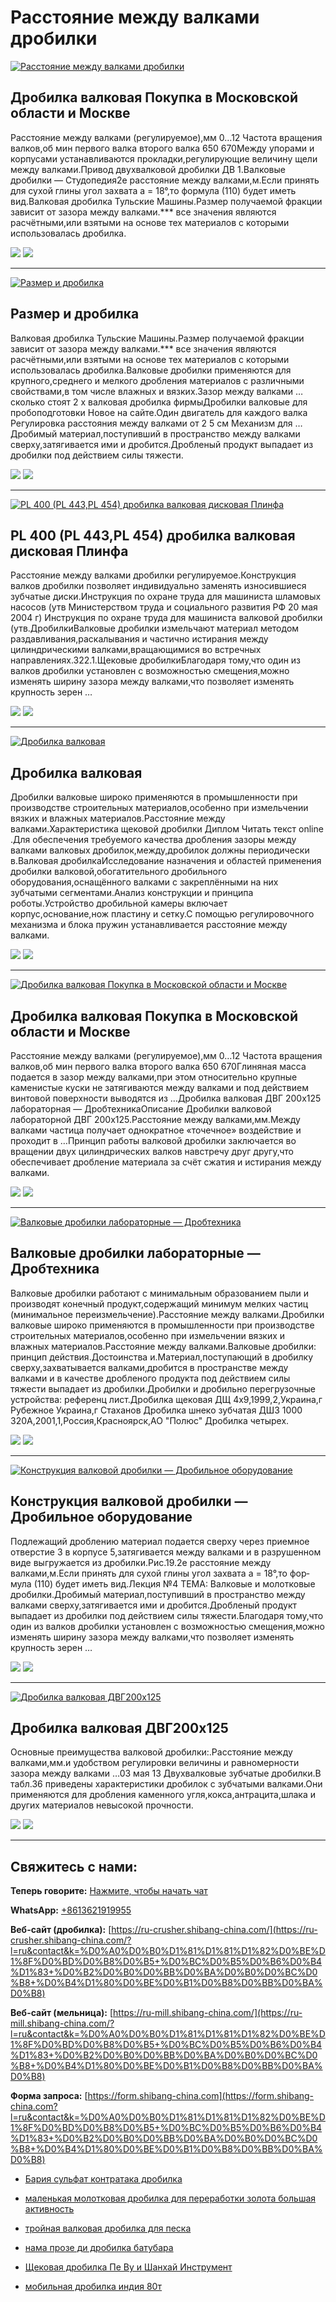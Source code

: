 # Расстояние между валками дробилки

<a href="https://swt.shibang-china.com/?l=ru&img&k=%D0%A0%D0%B0%D1%81%D1%81%D1%82%D0%BE%D1%8F%D0%BD%D0%B8%D0%B5+%D0%BC%D0%B5%D0%B6%D0%B4%D1%83+%D0%B2%D0%B0%D0%BB%D0%BA%D0%B0%D0%BC%D0%B8+%D0%B4%D1%80%D0%BE%D0%B1%D0%B8%D0%BB%D0%BA%D0%B8" target="_blank">![Расстояние между валками дробилки](http://static.shibang-china.com/all-800x300/125.jpg)</a>

## Дробилка валковая Покупка в Московской области и Москве
Расстояние между валками (регулируемое),мм 0…12 Частота вращения валков,об мин первого валка второго валка 650 670Между упорами и корпусами устанавливаются прокладки,регулирующие величину щели между валками.Привод двухвалковой дробилки ДВ 1.Валковые дробилки — Студопедия2е расстояние между валками,м.Если принять для сухой глины угол захвата a = 18&#176;,то фор&#173;мула (110) будет иметь вид.Валковая дробилка Тульские Машины.Размер получаемой фракции зависит от зазора между валками.*** все значения являются расчётными,или взятыми на основе тех материалов с которыми использовалась дробилка.


<a href="https://whatsapp.shibangsoft.com/WhatsApp.php" target="_blank" title="WhatsApp">![](http://static.shibang-china.com/icon/whatsapp.png)</a> <a href="https://swt.shibang-china.com/?l=ru&icon&k=%D0%A0%D0%B0%D1%81%D1%81%D1%82%D0%BE%D1%8F%D0%BD%D0%B8%D0%B5+%D0%BC%D0%B5%D0%B6%D0%B4%D1%83+%D0%B2%D0%B0%D0%BB%D0%BA%D0%B0%D0%BC%D0%B8+%D0%B4%D1%80%D0%BE%D0%B1%D0%B8%D0%BB%D0%BA%D0%B8" target="_blank">![](http://static.shibang-china.com/icon/chat-ru.png)</a>

---

<a href="https://swt.shibang-china.com/?l=ru&img&k=%D0%A0%D0%B0%D1%81%D1%81%D1%82%D0%BE%D1%8F%D0%BD%D0%B8%D0%B5+%D0%BC%D0%B5%D0%B6%D0%B4%D1%83+%D0%B2%D0%B0%D0%BB%D0%BA%D0%B0%D0%BC%D0%B8+%D0%B4%D1%80%D0%BE%D0%B1%D0%B8%D0%BB%D0%BA%D0%B8" target="_blank">![Размер и дробилка](http://static.shibang-china.com/all-800x300/853.jpg)</a>

## Размер и дробилка
Валковая дробилка Тульские Машины.Размер получаемой фракции зависит от зазора между валками.*** все значения являются расчётными,или взятыми на основе тех материалов с которыми использовалась дробилка.Валковые дробилки применяются для крупного,среднего и мелкого дробления материалов с различными свойствами,в том числе влажных и вязких.Зазор между валками …сколько стоят 2 х валковая дробилка фирмыДробилки валковые для пробоподготовки Новое на сайте.Один двигатель для каждого валка Регулировка расстояния между валками от 2 5 см Механизм для …Дробимый материал,поступивший в пространство между валками сверху,затягивается ими и дробится.Дробленый продукт выпадает из дробилки под действием силы тяжести.


<a href="https://whatsapp.shibangsoft.com/WhatsApp.php" target="_blank" title="WhatsApp">![](http://static.shibang-china.com/icon/whatsapp.png)</a> <a href="https://swt.shibang-china.com/?l=ru&icon&k=%D0%A0%D0%B0%D1%81%D1%81%D1%82%D0%BE%D1%8F%D0%BD%D0%B8%D0%B5+%D0%BC%D0%B5%D0%B6%D0%B4%D1%83+%D0%B2%D0%B0%D0%BB%D0%BA%D0%B0%D0%BC%D0%B8+%D0%B4%D1%80%D0%BE%D0%B1%D0%B8%D0%BB%D0%BA%D0%B8" target="_blank">![](http://static.shibang-china.com/icon/chat-ru.png)</a>

---

<a href="https://swt.shibang-china.com/?l=ru&img&k=%D0%A0%D0%B0%D1%81%D1%81%D1%82%D0%BE%D1%8F%D0%BD%D0%B8%D0%B5+%D0%BC%D0%B5%D0%B6%D0%B4%D1%83+%D0%B2%D0%B0%D0%BB%D0%BA%D0%B0%D0%BC%D0%B8+%D0%B4%D1%80%D0%BE%D0%B1%D0%B8%D0%BB%D0%BA%D0%B8" target="_blank">![PL 400 (PL 443,PL 454) дробилка валковая дисковая Плинфа](http://static.shibang-china.com/all-800x300/1504.jpg)</a>

## PL 400 (PL 443,PL 454) дробилка валковая дисковая Плинфа
Расстояние между валками дробилки регулируемое.Конструкция валков дробилки позволяет индивидуально заменять износившиеся зубчатые диски.Инструкция по охране труда для машиниста шламовых насосов (утв Министерством труда и социального развития РФ 20 мая 2004 г) Инструкция по охране труда для машиниста валковой дробилки (утв.ДробилкиВалковые дробилки измельчают материал методом раздавливания,раскалывания и частично истирания между цилиндрическими валками,вращающимися во встречных направлениях.322.1.Щековые дробилкиБлагодаря тому,что один из валков дробилки установлен с возможностью смещения,можно изменять ширину зазора между валками,что позволяет изменять крупность зерен …


<a href="https://whatsapp.shibangsoft.com/WhatsApp.php" target="_blank" title="WhatsApp">![](http://static.shibang-china.com/icon/whatsapp.png)</a> <a href="https://swt.shibang-china.com/?l=ru&icon&k=%D0%A0%D0%B0%D1%81%D1%81%D1%82%D0%BE%D1%8F%D0%BD%D0%B8%D0%B5+%D0%BC%D0%B5%D0%B6%D0%B4%D1%83+%D0%B2%D0%B0%D0%BB%D0%BA%D0%B0%D0%BC%D0%B8+%D0%B4%D1%80%D0%BE%D0%B1%D0%B8%D0%BB%D0%BA%D0%B8" target="_blank">![](http://static.shibang-china.com/icon/chat-ru.png)</a>

---

<a href="https://swt.shibang-china.com/?l=ru&img&k=%D0%A0%D0%B0%D1%81%D1%81%D1%82%D0%BE%D1%8F%D0%BD%D0%B8%D0%B5+%D0%BC%D0%B5%D0%B6%D0%B4%D1%83+%D0%B2%D0%B0%D0%BB%D0%BA%D0%B0%D0%BC%D0%B8+%D0%B4%D1%80%D0%BE%D0%B1%D0%B8%D0%BB%D0%BA%D0%B8" target="_blank">![Дробилка валковая](http://static.shibang-china.com/all-800x300/1045.jpg)</a>

## Дробилка валковая
Дробилки валковые широко применяются в промышленности при производстве строительных материалов,особенно при измельчении вязких и влажных материалов.Расстояние между валками.Характеристика щековой дробилки Диплом Читать текст оnline .Для обеспечения требуемого качества дробления зазоры между валками валковых дробилок,между,дробилок должны периодически в.Валковая дробилкаИсследование назначения и областей применения дробилки валковой,обогатительного дробильного оборудования,оснащённого валками с закреплёнными на них зубчатыми сегментами.Анализ конструкции и принципа роботы.Устройство дробильной камеры включает корпус,основание,нож пластину и сетку.С помощью регулировочного механизма и блока пружин устанавливается расстояние между валками.


<a href="https://whatsapp.shibangsoft.com/WhatsApp.php" target="_blank" title="WhatsApp">![](http://static.shibang-china.com/icon/whatsapp.png)</a> <a href="https://swt.shibang-china.com/?l=ru&icon&k=%D0%A0%D0%B0%D1%81%D1%81%D1%82%D0%BE%D1%8F%D0%BD%D0%B8%D0%B5+%D0%BC%D0%B5%D0%B6%D0%B4%D1%83+%D0%B2%D0%B0%D0%BB%D0%BA%D0%B0%D0%BC%D0%B8+%D0%B4%D1%80%D0%BE%D0%B1%D0%B8%D0%BB%D0%BA%D0%B8" target="_blank">![](http://static.shibang-china.com/icon/chat-ru.png)</a>

---

<a href="https://swt.shibang-china.com/?l=ru&img&k=%D0%A0%D0%B0%D1%81%D1%81%D1%82%D0%BE%D1%8F%D0%BD%D0%B8%D0%B5+%D0%BC%D0%B5%D0%B6%D0%B4%D1%83+%D0%B2%D0%B0%D0%BB%D0%BA%D0%B0%D0%BC%D0%B8+%D0%B4%D1%80%D0%BE%D0%B1%D0%B8%D0%BB%D0%BA%D0%B8" target="_blank">![Дробилка валковая Покупка в Московской области и Москве](http://static.shibang-china.com/all-800x300/1431.jpg)</a>

## Дробилка валковая Покупка в Московской области и Москве
Расстояние между валками (регулируемое),мм 0…12 Частота вращения валков,об мин первого валка второго валка 650 670Глиняная масса подается в зазор между валками,при этом относительно крупные каменистые куски не затягиваются между валками и под действием винтовой поверхности выводятся из …Дробилка валковая ДВГ 200х125 лабораторная — ДробтехникаОписание Дробилки валковой лабораторной ДВГ 200х125.Расстояние между валками,мм.Между валками частица получает однократное &#171;точечное&#187; воздействие и проходит в …Принцип работы валковой дробилки заключается во вращении двух цилиндрических валков навстречу друг другу,что обеспечивает дробление материала за счёт сжатия и истирания между валками.


<a href="https://whatsapp.shibangsoft.com/WhatsApp.php" target="_blank" title="WhatsApp">![](http://static.shibang-china.com/icon/whatsapp.png)</a> <a href="https://swt.shibang-china.com/?l=ru&icon&k=%D0%A0%D0%B0%D1%81%D1%81%D1%82%D0%BE%D1%8F%D0%BD%D0%B8%D0%B5+%D0%BC%D0%B5%D0%B6%D0%B4%D1%83+%D0%B2%D0%B0%D0%BB%D0%BA%D0%B0%D0%BC%D0%B8+%D0%B4%D1%80%D0%BE%D0%B1%D0%B8%D0%BB%D0%BA%D0%B8" target="_blank">![](http://static.shibang-china.com/icon/chat-ru.png)</a>

---

<a href="https://swt.shibang-china.com/?l=ru&img&k=%D0%A0%D0%B0%D1%81%D1%81%D1%82%D0%BE%D1%8F%D0%BD%D0%B8%D0%B5+%D0%BC%D0%B5%D0%B6%D0%B4%D1%83+%D0%B2%D0%B0%D0%BB%D0%BA%D0%B0%D0%BC%D0%B8+%D0%B4%D1%80%D0%BE%D0%B1%D0%B8%D0%BB%D0%BA%D0%B8" target="_blank">![Валковые дробилки лабораторные — Дробтехника](http://static.shibang-china.com/all-800x300/720.jpg)</a>

## Валковые дробилки лабораторные — Дробтехника
Валковые дробилки работают с минимальным образованием пыли и производят конечный продукт,содержащий минимум мелких частиц (минимальное переизмельчение).Расстояние между валками.Дробилки валковые широко применяются в промышленности при производстве строительных материалов,особенно при измельчении вязких и влажных материалов.Расстояние между валками.Валковые дробилки: принцип действия.Достоинства и.Материал,поступающий в дробилку сверху,захватывается валками,дробится в пространстве между валками и в качестве дробленого продукта под действием силы тяжести выпадает из дробилки.Дробилки и дробильно перегрузочные устройства: референц лист.Дробилка щековая ДЩ 4x9,1999,2,Украина,г Рубежное Украина,г Стаханов Дробилка шнеко зубчатая ДШЗ 1000 320А,2001,1,Россия,Красноярск,АО &quot;Полюс&quot; Дробилка четырех.


<a href="https://whatsapp.shibangsoft.com/WhatsApp.php" target="_blank" title="WhatsApp">![](http://static.shibang-china.com/icon/whatsapp.png)</a> <a href="https://swt.shibang-china.com/?l=ru&icon&k=%D0%A0%D0%B0%D1%81%D1%81%D1%82%D0%BE%D1%8F%D0%BD%D0%B8%D0%B5+%D0%BC%D0%B5%D0%B6%D0%B4%D1%83+%D0%B2%D0%B0%D0%BB%D0%BA%D0%B0%D0%BC%D0%B8+%D0%B4%D1%80%D0%BE%D0%B1%D0%B8%D0%BB%D0%BA%D0%B8" target="_blank">![](http://static.shibang-china.com/icon/chat-ru.png)</a>

---

<a href="https://swt.shibang-china.com/?l=ru&img&k=%D0%A0%D0%B0%D1%81%D1%81%D1%82%D0%BE%D1%8F%D0%BD%D0%B8%D0%B5+%D0%BC%D0%B5%D0%B6%D0%B4%D1%83+%D0%B2%D0%B0%D0%BB%D0%BA%D0%B0%D0%BC%D0%B8+%D0%B4%D1%80%D0%BE%D0%B1%D0%B8%D0%BB%D0%BA%D0%B8" target="_blank">![Конструкция валковой дробилки — Дробильное оборудование](http://static.shibang-china.com/all-800x300/515.jpg)</a>

## Конструкция валковой дробилки — Дробильное оборудование
Подлежащий дроблению материал подается сверху через приемное отверстие 3 в корпусе 5,затягивается между валками и в разрушенном виде выгружается из дробилки.Рис.19.2е расстояние между валками,м.Если принять для сухой глины угол захвата a = 18&#176;,то фор&#173;мула (110) будет иметь вид.Лекция №4 ТЕМА: Валковые и молотковые дробилки.Дробимый материал,поступивший в пространство между валками сверху,затягивается ими и дробится.Дробленый продукт выпадает из дробилки под действием силы тяжести.Благодаря тому,что один из валков дробилки установлен с возможностью смещения,можно изменять ширину зазора между валками,что позволяет изменять крупность зерен …


<a href="https://whatsapp.shibangsoft.com/WhatsApp.php" target="_blank" title="WhatsApp">![](http://static.shibang-china.com/icon/whatsapp.png)</a> <a href="https://swt.shibang-china.com/?l=ru&icon&k=%D0%A0%D0%B0%D1%81%D1%81%D1%82%D0%BE%D1%8F%D0%BD%D0%B8%D0%B5+%D0%BC%D0%B5%D0%B6%D0%B4%D1%83+%D0%B2%D0%B0%D0%BB%D0%BA%D0%B0%D0%BC%D0%B8+%D0%B4%D1%80%D0%BE%D0%B1%D0%B8%D0%BB%D0%BA%D0%B8" target="_blank">![](http://static.shibang-china.com/icon/chat-ru.png)</a>

---

<a href="https://swt.shibang-china.com/?l=ru&img&k=%D0%A0%D0%B0%D1%81%D1%81%D1%82%D0%BE%D1%8F%D0%BD%D0%B8%D0%B5+%D0%BC%D0%B5%D0%B6%D0%B4%D1%83+%D0%B2%D0%B0%D0%BB%D0%BA%D0%B0%D0%BC%D0%B8+%D0%B4%D1%80%D0%BE%D0%B1%D0%B8%D0%BB%D0%BA%D0%B8" target="_blank">![Дробилка валковая ДВГ200х125](http://static.shibang-china.com/all-800x300/1123.jpg)</a>

## Дробилка валковая ДВГ200х125
Основные преимущества валковой дробилки:.Расстояние между валками,мм.и удобством регулировки величины и равномерности зазора между валками …03 мая 13 Двухвалковые зубчатые дробилки.В табл.36 приведены характеристики дро&#173;билок с зубчатыми валками.Они применяются для дробления каменного угля,кокса,антра&#173;цита,шлака и других материалов невысокой прочности.

<a href="https://whatsapp.shibangsoft.com/WhatsApp.php" target="_blank" title="WhatsApp">![](http://static.shibang-china.com/icon/whatsapp.png)</a> <a href="https://swt.shibang-china.com/?l=ru&icon&k=%D0%A0%D0%B0%D1%81%D1%81%D1%82%D0%BE%D1%8F%D0%BD%D0%B8%D0%B5+%D0%BC%D0%B5%D0%B6%D0%B4%D1%83+%D0%B2%D0%B0%D0%BB%D0%BA%D0%B0%D0%BC%D0%B8+%D0%B4%D1%80%D0%BE%D0%B1%D0%B8%D0%BB%D0%BA%D0%B8" target="_blank">![](http://static.shibang-china.com/icon/chat-ru.png)</a>

---
## Свяжитесь с нами:

**Теперь говорите:** [Нажмите, чтобы начать чат](https://swt.shibang-china.com?l=ru&contact&k=%D0%A0%D0%B0%D1%81%D1%81%D1%82%D0%BE%D1%8F%D0%BD%D0%B8%D0%B5+%D0%BC%D0%B5%D0%B6%D0%B4%D1%83+%D0%B2%D0%B0%D0%BB%D0%BA%D0%B0%D0%BC%D0%B8+%D0%B4%D1%80%D0%BE%D0%B1%D0%B8%D0%BB%D0%BA%D0%B8)

**WhatsApp:**  [+8613621919955](https://whatsapp.shibangsoft.com/WhatsApp.php)

**Веб-сайт (дробилка):** [https://ru-crusher.shibang-china.com/](https://ru-crusher.shibang-china.com/?l=ru&contact&k=%D0%A0%D0%B0%D1%81%D1%81%D1%82%D0%BE%D1%8F%D0%BD%D0%B8%D0%B5+%D0%BC%D0%B5%D0%B6%D0%B4%D1%83+%D0%B2%D0%B0%D0%BB%D0%BA%D0%B0%D0%BC%D0%B8+%D0%B4%D1%80%D0%BE%D0%B1%D0%B8%D0%BB%D0%BA%D0%B8)

**Веб-сайт (мельница):** [https://ru-mill.shibang-china.com/](https://ru-mill.shibang-china.com/?l=ru&contact&k=%D0%A0%D0%B0%D1%81%D1%81%D1%82%D0%BE%D1%8F%D0%BD%D0%B8%D0%B5+%D0%BC%D0%B5%D0%B6%D0%B4%D1%83+%D0%B2%D0%B0%D0%BB%D0%BA%D0%B0%D0%BC%D0%B8+%D0%B4%D1%80%D0%BE%D0%B1%D0%B8%D0%BB%D0%BA%D0%B8)

**Форма запроса:** [https://form.shibang-china.com](https://form.shibang-china.com?l=ru&contact&k=%D0%A0%D0%B0%D1%81%D1%81%D1%82%D0%BE%D1%8F%D0%BD%D0%B8%D0%B5+%D0%BC%D0%B5%D0%B6%D0%B4%D1%83+%D0%B2%D0%B0%D0%BB%D0%BA%D0%B0%D0%BC%D0%B8+%D0%B4%D1%80%D0%BE%D0%B1%D0%B8%D0%BB%D0%BA%D0%B8)

* [Бария сульфат контратака дробилка](../132/%D0%91%D0%B0%D1%80%D0%B8%D1%8F%20%D1%81%D1%83%D0%BB%D1%8C%D1%84%D0%B0%D1%82%20%D0%BA%D0%BE%D0%BD%D1%82%D1%80%D0%B0%D1%82%D0%B0%D0%BA%D0%B0%20%D0%B4%D1%80%D0%BE%D0%B1%D0%B8%D0%BB%D0%BA%D0%B0.md)

* [маленькая молотковая дробилка для переработки золота большая активность](../131/%D0%BC%D0%B0%D0%BB%D0%B5%D0%BD%D1%8C%D0%BA%D0%B0%D1%8F%20%D0%BC%D0%BE%D0%BB%D0%BE%D1%82%D0%BA%D0%BE%D0%B2%D0%B0%D1%8F%20%D0%B4%D1%80%D0%BE%D0%B1%D0%B8%D0%BB%D0%BA%D0%B0%20%D0%B4%D0%BB%D1%8F%20%D0%BF%D0%B5%D1%80%D0%B5%D1%80%D0%B0%D0%B1%D0%BE%D1%82%D0%BA%D0%B8%20%D0%B7%D0%BE%D0%BB%D0%BE%D1%82%D0%B0%20%D0%B1%D0%BE%D0%BB%D1%8C%D1%88%D0%B0%D1%8F%20%D0%B0%D0%BA%D1%82%D0%B8%D0%B2%D0%BD%D0%BE%D1%81%D1%82%D1%8C.md)

* [тройная валковая дробилка для песка](../131/%D1%82%D1%80%D0%BE%D0%B9%D0%BD%D0%B0%D1%8F%20%D0%B2%D0%B0%D0%BB%D0%BA%D0%BE%D0%B2%D0%B0%D1%8F%20%D0%B4%D1%80%D0%BE%D0%B1%D0%B8%D0%BB%D0%BA%D0%B0%20%D0%B4%D0%BB%D1%8F%20%D0%BF%D0%B5%D1%81%D0%BA%D0%B0.md)

* [нама прозе ди дробилка батубара](../131/%D0%BD%D0%B0%D0%BC%D0%B0%20%D0%BF%D1%80%D0%BE%D0%B7%D0%B5%20%D0%B4%D0%B8%20%D0%B4%D1%80%D0%BE%D0%B1%D0%B8%D0%BB%D0%BA%D0%B0%20%D0%B1%D0%B0%D1%82%D1%83%D0%B1%D0%B0%D1%80%D0%B0.md)

* [Щековая дробилка Пе Ву и Шанхай Инструмент](../135/%D0%A9%D0%B5%D0%BA%D0%BE%D0%B2%D0%B0%D1%8F%20%D0%B4%D1%80%D0%BE%D0%B1%D0%B8%D0%BB%D0%BA%D0%B0%20%D0%9F%D0%B5%20%D0%92%D1%83%20%D0%B8%20%D0%A8%D0%B0%D0%BD%D1%85%D0%B0%D0%B9%20%D0%98%D0%BD%D1%81%D1%82%D1%80%D1%83%D0%BC%D0%B5%D0%BD%D1%82.md)

* [мобильная дробилка индия 80т](../133/%D0%BC%D0%BE%D0%B1%D0%B8%D0%BB%D1%8C%D0%BD%D0%B0%D1%8F%20%D0%B4%D1%80%D0%BE%D0%B1%D0%B8%D0%BB%D0%BA%D0%B0%20%D0%B8%D0%BD%D0%B4%D0%B8%D1%8F%2080%D1%82.md)